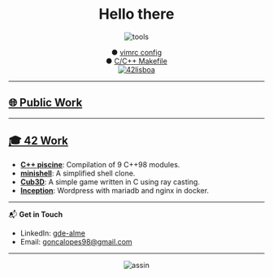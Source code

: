 <!DOCTYPE html>
<h1 align="center">Hello there</h1>
<p align="center">
<img src="https://i.ibb.co/qCPCpmn/tools.png" alt="tools" border="0">
</p>

<p align="center">
	<a>● </a>
	<a href="https://github.com/gde-alme/vimrc">vimrc config</a>
	<br>
	<a>● </a>
	<a href="https://github.com/gde-alme/Makefile">C/C++ Makefile</a>
	<br>
	<a href="https://www.42lisboa.com/"><img src="https://i.ibb.co/QDS169b/42lisboa.png" alt="42lisboa" border="0">
</p>

---

## 🌐 Public Work

---

## 🎓 42 Work
- **[C++ piscine](https://github.com/gde-alme/CPP-modules)**: Compilation of 9 C++98 modules.
- **[minishell](https://github.com/zet1r/42-minishell)**: A simplified shell clone. 
- **[Cub3D](https://github.com/gde-alme/cub3d-Raycaster)**: A simple game written in C using ray casting.
- **[Inception](https://github.com/gde-alme/inception.git)**: Wordpress with mariadb and nginx in docker.

---

📬 **Get in Touch**
- LinkedIn: [gde-alme](https://www.linkedin.com/in/gde-alme)
- Email: goncalopes98@gmail.com

---

<p align="center">
<img src="https://i.ibb.co/YR2p9jP/assin.png" alt="assin" border="0">
</p>
